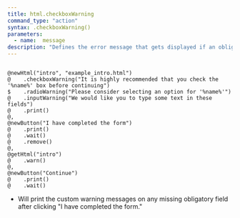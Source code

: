 ```yaml
---
title: html.checkboxWarning
command_type: "action"
syntax: .checkboxWarning()
parameters:
  - name:  message 
description: "Defines the error message that gets displayed if an obligatory checkbox is not checked when calling `warn`. If you use `%name%` in the string it will be replaced with the element's name."
---
```


<!--more-->

<pre><code class="language-diff-javascript diff-highlight try-true">
@newHtml("intro", "example_intro.html")
@    .checkboxWarning("It is highly recommended that you check the '%name%' box before continuing")
$    .radioWarning("Please consider selecting an option for '%name%'")
@    .inputWarning("We would like you to type some text in these fields")
@    .print()
@,
@newButton("I have completed the form")
@    .print()
@    .wait()
@    .remove()
@,
@getHtml("intro")
@    .warn()
@,
@newButton("Continue")
@    .print()
@    .wait()
</code></pre>

+ Will print the custom warning messages on any missing obligatory field after clicking "I have completed the form."		

